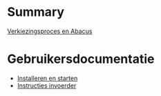# Summary

[Verkiezingsproces en Abacus](./verkiezingsproces-en-abacus.md)

# Gebruikersdocumentatie

- [Installeren en starten](./installeren-en-starten.md)
- [Instructies invoerder](./instructies-invoerder.md)

